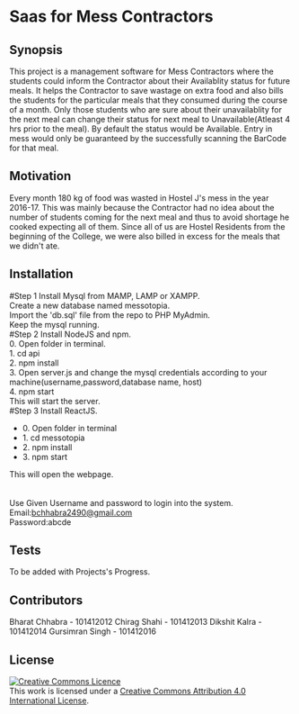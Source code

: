 # Saas for Mess Contractors

## Synopsis

This project is a management software for Mess Contractors where the students could inform the Contractor about their Availablity status for future meals. It helps the Contractor to save wastage on extra food and also bills the students for the particular meals that they consumed during the course of a month. Only those students who are sure about their unavailablity for the next meal can change their status for next meal to  Unavailable(Atleast 4 hrs prior to the meal). By default the status would be Available. Entry in mess would only be guaranteed by the successfully scanning the BarCode for that meal.

## Motivation

Every month 180 kg of food was wasted in Hostel J's mess in the year 2016-17. This was mainly because the Contractor had no idea about the number of students coming for the next meal and thus to avoid shortage he cooked expecting all of them. Since all of us are Hostel Residents from the beginning of the College, we were also billed in excess for the meals that we didn't ate.

## Installation

#Step 1
Install Mysql from MAMP, LAMP or XAMPP. <br/>Create a new database named messotopia.<br/>Import the 'db.sql' file from the repo to PHP MyAdmin.<br/>
Keep the mysql running.<br/>
#Step 2
Install NodeJS and npm. <br/>
    0. Open folder in terminal.<br/>
    1. cd api<br/>
    2. npm install<br/>
    3. Open server.js and change the mysql credentials according to your machine(username,password,database name, host)<br/>
    4. npm start<br/>
This will start the server.<br/>
#Step 3
Install ReactJS.<br/>
    <ul>
    <li>0. Open folder in terminal</li>
    <li>1. cd messotopia</li>
    <li>2. npm install</li>
    <li>3. npm start</li>
    </ul>
This will open the webpage.<br/>
<br/><br/>
Use Given Username and password to login into the system.
Email:bchhabra2490@gmail.com<br>
Password:abcde<br>
## Tests

To be added with Projects's Progress.

## Contributors

Bharat Chhabra - 101412012
Chirag Shahi - 101412013
Dikshit Kalra - 101412014
Gursimran Singh - 101412016

## License
<a rel="license" href="http://creativecommons.org/licenses/by/4.0/"><img alt="Creative Commons Licence" style="border-width:0" src="https://i.creativecommons.org/l/by/4.0/88x31.png" /></a><br />This work is licensed under a <a rel="license" href="http://creativecommons.org/licenses/by/4.0/">Creative Commons Attribution 4.0 International License</a>.

